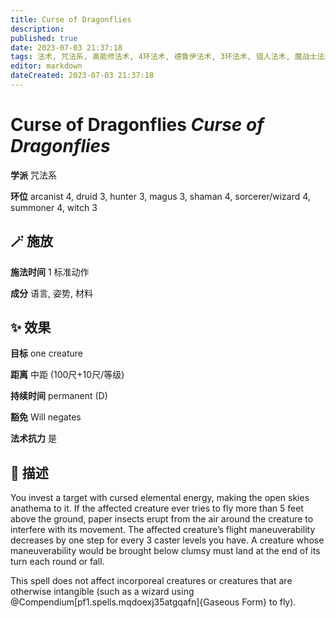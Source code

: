 ```yaml
---
title: Curse of Dragonflies
description: 
published: true
date: 2023-07-03 21:37:18
tags: 法术, 咒法系, 奥能师法术, 4环法术, 德鲁伊法术, 3环法术, 猎人法术, 魔战士法术, 萨满法术, 法师/术士法术, 召唤师法术, 女巫法术
editor: markdown
dateCreated: 2023-07-03 21:37:18
---
```


# **Curse of Dragonflies** *Curse of Dragonflies*

**学派** 咒法系 

**环位** arcanist 4, druid 3, hunter 3, magus 3, shaman 4, sorcerer/wizard 4, summoner 4, witch 3

## 🪄 施放

**施法时间** 1 标准动作

**成分** 语言, 姿势, 材料

## ✨ 效果 

**目标** one creature 

**距离** 中距 (100尺+10尺/等级)  

**持续时间** permanent (D) 

**豁免** Will negates

**法术抗力** 是

## 📖 描述

You invest a target with cursed elemental energy, making the open skies anathema to it. If the affected creature ever tries to fly more than 5 feet above the ground, paper insects erupt from the air around the creature to interfere with its movement. The affected creature&rsquo;s flight maneuverability decreases by one step for every 3 caster levels you have. A creature whose maneuverability would be brought below clumsy must land at the end of its turn each round or fall.

This spell does not affect incorporeal creatures or creatures that are otherwise intangible (such as a wizard using @Compendium[pf1.spells.mqdoexj35atgqafn]{Gaseous Form} to fly).
    